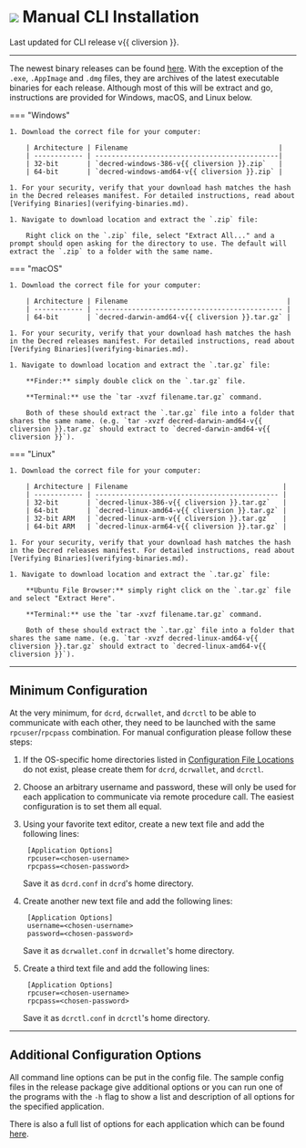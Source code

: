 # <img class="dcr-icon" src="/img/dcr-icons/Dcrtl.svg" /> Manual CLI Installation

Last updated for CLI release v{{ cliversion }}.

---

The newest binary releases can be found [here](https://github.com/decred/decred-binaries/releases). With the exception of the `.exe`, `.AppImage` and `.dmg` files, they are archives of the latest executable binaries for each release. Although most of this will be extract and go, instructions are provided for Windows, macOS, and Linux below.

=== "Windows"

    1. Download the correct file for your computer:

        | Architecture | Filename                                     |
        | ------------ | ---------------------------------------------|
        | 32-bit       | `decred-windows-386-v{{ cliversion }}.zip`   |
        | 64-bit       | `decred-windows-amd64-v{{ cliversion }}.zip` |

    1. For your security, verify that your download hash matches the hash in the Decred releases manifest. For detailed instructions, read about [Verifying Binaries](verifying-binaries.md).

    1. Navigate to download location and extract the `.zip` file:

        Right click on the `.zip` file, select "Extract All..." and a prompt should open asking for the directory to use. The default will extract the `.zip` to a folder with the same name.

=== "macOS"

    1. Download the correct file for your computer:

        | Architecture | Filename                                       |
        | ------------ | ---------------------------------------------- |
        | 64-bit       | `decred-darwin-amd64-v{{ cliversion }}.tar.gz` |

    1. For your security, verify that your download hash matches the hash in the Decred releases manifest. For detailed instructions, read about [Verifying Binaries](verifying-binaries.md).

    1. Navigate to download location and extract the `.tar.gz` file:

        **Finder:** simply double click on the `.tar.gz` file.

        **Terminal:** use the `tar -xvzf filename.tar.gz` command.

        Both of these should extract the `.tar.gz` file into a folder that shares the same name. (e.g. `tar -xvzf decred-darwin-amd64-v{{ cliversion }}.tar.gz` should extract to `decred-darwin-amd64-v{{ cliversion }}`).

=== "Linux"

    1. Download the correct file for your computer:

        | Architecture | Filename                                      |
        | ------------ | --------------------------------------------- |
        | 32-bit       | `decred-linux-386-v{{ cliversion }}.tar.gz`   |
        | 64-bit       | `decred-linux-amd64-v{{ cliversion }}.tar.gz` |
        | 32-bit ARM   | `decred-linux-arm-v{{ cliversion }}.tar.gz`   |
        | 64-bit ARM   | `decred-linux-arm64-v{{ cliversion }}.tar.gz` |

    1. For your security, verify that your download hash matches the hash in the Decred releases manifest. For detailed instructions, read about [Verifying Binaries](verifying-binaries.md).

    1. Navigate to download location and extract the `.tar.gz` file:

        **Ubuntu File Browser:** simply right click on the `.tar.gz` file and select "Extract Here".

        **Terminal:** use the `tar -xvzf filename.tar.gz` command.

        Both of these should extract the `.tar.gz` file into a folder that shares the same name. (e.g. `tar -xvzf decred-linux-amd64-v{{ cliversion }}.tar.gz` should extract to `decred-linux-amd64-v{{ cliversion }}`).

---

## Minimum Configuration

At the very minimum, for `dcrd`, `dcrwallet`, and `dcrctl` to be able to communicate with each other, they need to be launched with the same `rpcuser`/`rpcpass` combination. For manual configuration please follow these steps:

1. If the OS-specific home directories listed in [Configuration File Locations](../wallets/cli/startup-basics.md#configuration-file-locations) do not exist, please create them for `dcrd`, `dcrwallet`, and `dcrctl`.

1. Choose an arbitrary username and password, these will only be used for each application to communicate via remote procedure call. The easiest configuration is to set them all equal.

1. Using your favorite text editor, create a new text file and add the following lines:

        [Application Options]
        rpcuser=<chosen-username>
        rpcpass=<chosen-password>

    Save it as `dcrd.conf` in `dcrd`'s home directory.

1. Create another new text file and add the following lines:

        [Application Options]
        username=<chosen-username>
        password=<chosen-password>

    Save it as `dcrwallet.conf` in `dcrwallet`'s home directory.

1. Create a third text file and add the following lines:

        [Application Options]
        rpcuser=<chosen-username>
        rpcpass=<chosen-password>

    Save it as `dcrctl.conf` in `dcrctl`'s home directory.

---

## Additional Configuration Options

All command line options can be put in the config file. The sample config files in the release package give additional options or you can run one of the programs with the `-h` flag to show a list and description of all options for the specified application.

There is also a full list of options for each application which can be found [here](../wallets/cli/dcrd-and-dcrwallet-cli-arguments.md).

